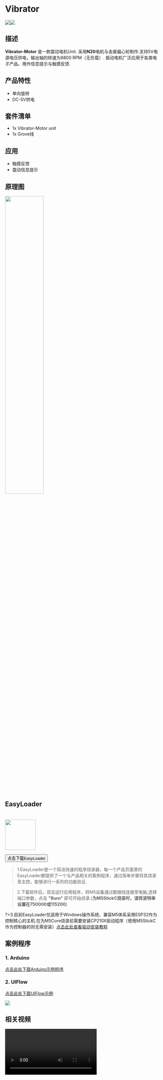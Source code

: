 # Vibrator

<div class="product_pic"><img src="assets/img/product_pics/unit/vibrator_motor/unit_vibrator_motor_01.jpg"><img src="assets/img/product_pics/unit/vibrator_motor/unit_vibrator_motor_02.jpg"></div>

## 描述

**Vibrator-Motor** 是一款震动电机Unit. 采用**N20**电机与金属偏心轮制作.支持5V电源电压供电，输出轴的转速为8800 RPM（无负载）. 振动电机广泛应用于各类电子产品，用作信息提示与触摸反馈.

## 产品特性

- 单向旋转
- DC-5V供电

## 套件清单

- 1x Vibrator-Motor unit
- 1x Grove线

## 应用

- 触摸反馈
- 震动信息提示

## 原理图

<img src="assets/img/product_pics/unit/fan/unit_fan_04.jpg" width="50%" height="50%">

## EasyLoader

<img src="https://m5stack.oss-cn-shenzhen.aliyuncs.com/image/EasyLoader_logo.png" width="100px" style="margin-top:20px">

<a href="https://m5stack.oss-cn-shenzhen.aliyuncs.com/EasyLoader/Unit/EasyLoader_VIBRATOR.exe"><button type="button" class="btn btn-primary">点击下载EasyLoader</button></a>

>1.EasyLoader是一个简洁快速的程序烧录器，每一个产品页面里的EasyLoader都提供了一个与产品相关的案例程序，通过简单步骤将其烧录至主控，能够进行一系列的功能验证.

>2.下载软件后，双击运行应用程序，将M5设备通过数据线连接至电脑,选择端口参数，点击 **"Burn"** 即可开始烧录.(**为M5StickC烧录时，请将波特率设置在750000或115200**)

?>3.目前EasyLoader仅适用于Windows操作系统、兼容M5体系采用ESP32作为控制核心的主机.在为M5Core烧录前需要安装CP210X驱动程序（使用M5StickC作为控制器的则无需安装）[点击此处查看驱动安装教程](zh_CN/related_documents/M5Burner#安装串口驱动)

## 案例程序

### 1. Arduino

[点击此处下载Arduino示例程序](https://github.com/m5stack/M5-ProductExampleCodes/tree/master/Unit/VIBRATOR/Arduino)

### 2. UIFlow

[点击此处下载UIFlow示例](https://github.com/m5stack/M5-ProductExampleCodes/tree/master/Unit/VIBRATOR/UIFlow)

<img src="assets/img/product_pics/unit/vibrator_motor/vibrator.png">

## 相关视频

<video class="video_size" controls>
    <source src="https://m5stack.oss-cn-shenzhen.aliyuncs.com/video/Product_example_video/Vibrator.mp4" type="video/mp4">
</video>

<script>

   var purchase_link = 'https://m5stack.com/collections/m5-unit/products/vibration-motor-unit';

   anchor_search(purchase_link);
   scrollFunc();

</script>